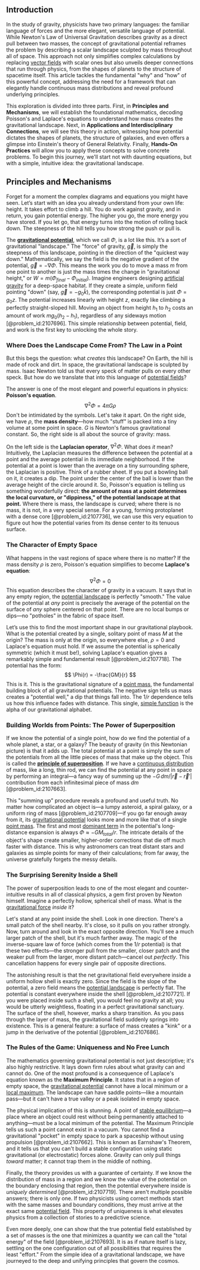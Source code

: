 ## Introduction
In the study of gravity, physicists have two primary languages: the familiar language of forces and the more elegant, versatile language of potential. While Newton's Law of Universal Gravitation describes gravity as a direct pull between two masses, the concept of gravitational potential reframes the problem by describing a scalar landscape sculpted by mass throughout all of space. This approach not only simplifies complex calculations by replacing [vector fields](@article_id:160890) with scalar ones but also unveils deeper connections that run through physics, from the shapes of planets to the structure of spacetime itself. This article tackles the fundamental "why" and "how" of this powerful concept, addressing the need for a framework that can elegantly handle continuous mass distributions and reveal profound underlying principles.

This exploration is divided into three parts. First, in **Principles and Mechanisms**, we will establish the foundational mathematics, decoding Poisson's and Laplace's equations to understand how mass creates the gravitational landscape. Next, in **Applications and Interdisciplinary Connections**, we will see this theory in action, witnessing how potential dictates the shapes of planets, the structure of galaxies, and even offers a glimpse into Einstein's theory of General Relativity. Finally, **Hands-On Practices** will allow you to apply these concepts to solve concrete problems. To begin this journey, we'll start not with daunting equations, but with a simple, intuitive idea: the gravitational landscape.

## Principles and Mechanisms

Forget for a moment the complex diagrams and equations you might have seen. Let’s start with an idea you already understand from your own life: height. It takes effort to climb a hill. You do work against gravity, and in return, you gain potential energy. The higher you go, the more energy you have stored. If you let go, that energy turns into the motion of rolling back down. The steepness of the hill tells you how strong the push or pull is.

The **[gravitational potential](@article_id:159884)**, which we call $\Phi$, is a lot like this. It’s a sort of gravitational "landscape." The "force" of gravity, $\vec{g}$, is simply the steepness of this landscape, pointing in the direction of the "quickest way down." Mathematically, we say the field is the negative gradient of the potential, $\vec{g} = -\nabla\Phi$. This means the work you do to move a mass $m$ from one point to another is just the mass times the change in "gravitational height," or $W = m(\Phi_{final} - \Phi_{initial})$. Imagine engineers designing [artificial gravity](@article_id:176294) for a deep-space habitat. If they create a simple, uniform field pointing "down" (say, $\vec{g} = -g_0 \hat{k}$), the corresponding potential is just $\Phi = g_0 z$. The potential increases linearly with height $z$, exactly like climbing a perfectly straight-sloped hill. Moving an object from height $h_1$ to $h_2$ costs an amount of work $m g_0(h_2 - h_1)$, regardless of any sideways motion [@problem_id:2107696]. This simple relationship between potential, field, and work is the first key to unlocking the whole story.

### Where Does the Landscape Come From? The Law in a Point

But this begs the question: what *creates* this landscape? On Earth, the hill is made of rock and dirt. In space, the gravitational landscape is sculpted by mass. Isaac Newton told us that every speck of matter pulls on every other speck. But how do we translate that into this language of [potential fields](@article_id:142531)?

The answer is one of the most elegant and powerful equations in physics: **Poisson's equation**.
$$ \nabla^2 \Phi = 4\pi G \rho $$
Don't be intimidated by the symbols. Let's take it apart. On the right side, we have $\rho$, the **mass density**—how much "stuff" is packed into a tiny volume at some point in space. $G$ is Newton's famous gravitational constant. So, the right side is all about the source of gravity: mass.

On the left side is the **Laplacian operator**, $\nabla^2 \Phi$. What does *it* mean? Intuitively, the Laplacian measures the difference between the potential at a point and the average potential in its immediate neighborhood. If the potential at a point is lower than the average on a tiny surrounding sphere, the Laplacian is positive. Think of a rubber sheet. If you put a bowling ball on it, it creates a dip. The point under the center of the ball is lower than the average height of the circle around it. So, Poisson's equation is telling us something wonderfully direct: **the amount of mass at a point determines the local curvature, or "dippiness," of the potential landscape at that point.** Where there is mass, the landscape is curved; where there is no mass, it is not, in a very special sense. For a young, forming protoplanet with a dense core [@problem_id:2107736], we can use this very equation to figure out how the potential varies from its dense center to its tenuous surface.

### The Character of Empty Space

What happens in the vast regions of space where there is no matter? If the mass density $\rho$ is zero, Poisson's equation simplifies to become **Laplace's equation**:
$$ \nabla^2 \Phi = 0 $$
This equation describes the character of gravity in a vacuum. It says that in any empty region, the [potential landscape](@article_id:270502) is perfectly "smooth." The value of the potential at *any* point is precisely the average of the potential on the surface of *any* sphere centered on that point. There are no local bumps or dips—no "potholes" in the fabric of space itself.

Let’s use this to find the most important shape in our gravitational playbook. What is the potential created by a single, solitary point of mass $M$ at the origin? The mass is only at the origin, so everywhere else, $\rho=0$ and Laplace's equation must hold. If we assume the potential is spherically symmetric (which it must be!), solving Laplace's equation gives a remarkably simple and fundamental result [@problem_id:2107718]. The potential has the form:
$$ \Phi(r) = -\frac{GM}{r} $$
This is it. This is the gravitational signature of a [point mass](@article_id:186274), the fundamental building block of all gravitational potentials. The negative sign tells us mass creates a "potential well," a dip that things fall into. The $1/r$ dependence tells us how this influence fades with distance. This single, [simple function](@article_id:160838) is the alpha of our gravitational alphabet.

### Building Worlds from Points: The Power of Superposition

If we know the potential of a single point, how do we find the potential of a whole planet, a star, or a galaxy? The beauty of gravity (in this Newtonian picture) is that it adds up. The total potential at a point is simply the sum of the potentials from all the little pieces of mass that make up the object. This is called the **[principle of superposition](@article_id:147588)**. If we have a [continuous distribution](@article_id:261204) of mass, like a long, thin rod, we can find the potential at any point in space by performing an integral—a fancy way of summing up the $-G\,dm/|\vec{r}-\vec{r}'|$ contribution from each infinitesimal piece of mass $dm$ [@problem_id:2107663].

This "summing up" procedure reveals a profound and useful truth. No matter how complicated an object is—a lumpy asteroid, a spiral galaxy, or a uniform ring of mass [@problem_id:2107709]—if you go far enough away from it, its [gravitational potential](@article_id:159884) looks more and more like that of a single [point mass](@article_id:186274). The first and most [dominant term](@article_id:166924) in the potential's long-distance expansion is always $\Phi \approx -GM_{total}/r$. The intricate details of the object's shape create smaller, higher-order corrections that die off much faster with distance. This is why astronomers can treat distant stars and galaxies as simple points for many of their calculations; from far away, the universe gratefully forgets the messy details.

### The Surprising Serenity Inside a Shell

The power of superposition leads to one of the most elegant and counter-intuitive results in all of classical physics, a gem first proven by Newton himself. Imagine a perfectly hollow, spherical shell of mass. What is the [gravitational force](@article_id:174982) *inside* it?

Let's stand at any point inside the shell. Look in one direction. There's a small patch of the shell nearby. It's close, so it pulls on you rather strongly. Now, turn around and look in the exact opposite direction. You'll see a much larger patch of the shell, but it's much farther away. The magic of the inverse-square law of force (which comes from the $1/r$ potential) is that these two effects—the stronger pull from the smaller, closer patch and the weaker pull from the larger, more distant patch—cancel out *perfectly*. This cancellation happens for every single pair of opposite directions.

The astonishing result is that the net gravitational field everywhere inside a uniform hollow shell is exactly zero. Since the field is the slope of the potential, a zero field means the [potential landscape](@article_id:270502) is perfectly flat. The potential is constant everywhere inside the shell [@problem_id:2107721]. If you were placed inside such a shell, you would feel no gravity at all; you would be utterly weightless, floating in a perfect gravitational sanctuary. The surface of the shell, however, marks a sharp transition. As you pass through the layer of mass, the gravitational field suddenly springs into existence. This is a general feature: a surface of mass creates a "kink" or a jump in the derivative of the potential [@problem_id:2107686].

### The Rules of the Game: Uniqueness and No Free Lunch

The mathematics governing gravitational potential is not just descriptive; it's also highly restrictive. It lays down firm rules about what gravity can and cannot do. One of the most profound is a consequence of Laplace's equation known as the **Maximum Principle**. It states that in a region of empty space, the [gravitational potential](@article_id:159884) cannot have a local minimum or a [local maximum](@article_id:137319). The landscape can have saddle points—like a mountain pass—but it can't have a true valley or a peak isolated in empty space.

The physical implication of this is stunning. A point of [stable equilibrium](@article_id:268985)—a place where an object could rest without being permanently attached to anything—must be a local minimum of the potential. The Maximum Principle tells us such a point cannot exist in a vacuum. You cannot find a gravitational "pocket" in empty space to park a spaceship without using propulsion [@problem_id:2107662]. This is known as Earnshaw's Theorem, and it tells us that you can't build a stable configuration using static gravitational (or electrostatic) forces alone. Gravity can only pull things *toward* matter; it cannot trap them in the middle of nothing.

Finally, the theory provides us with a guarantee of certainty. If we know the distribution of mass in a region and we know the value of the potential on the boundary enclosing that region, then the potential everywhere inside is *uniquely determined* [@problem_id:2107719]. There aren't multiple possible answers; there is only one. If two physicists using correct methods start with the same masses and boundary conditions, they must arrive at the exact same [potential field](@article_id:164615). This property of uniqueness is what elevates physics from a collection of stories to a predictive science.

Even more deeply, one can show that the true potential field established by a set of masses is the one that minimizes a quantity we can call the "total energy" of the field [@problem_id:2107693]. It is as if nature itself is lazy, settling on the one configuration out of all possibilities that requires the least "effort." From the simple idea of a gravitational landscape, we have journeyed to the deep and unifying principles that govern the cosmos.